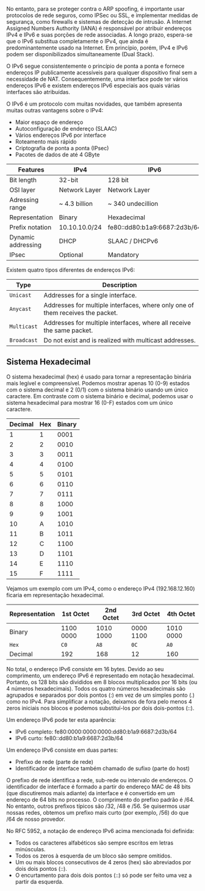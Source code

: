 
No entanto, para se proteger contra o ARP spoofing, é importante usar protocolos de rede seguros, como IPSec ou SSL, e implementar medidas de segurança, como firewalls e sistemas de detecção de intrusão. A Internet Assigned Numbers Authority (IANA) é responsável por atribuir endereços IPv4 e IPv6 e suas porções de rede associadas. A longo prazo, espera-se que o IPv6 substitua completamente o IPv4, que ainda é predominantemente usado na Internet. Em princípio, porém, IPv4 e IPv6 podem ser disponibilizados simultaneamente (Dual Stack).

O IPv6 segue consistentemente o princípio de ponta a ponta e fornece endereços IP publicamente acessíveis para qualquer dispositivo final sem a necessidade de NAT. Consequentemente, uma interface pode ter vários endereços IPv6 e existem endereços IPv6 especiais aos quais várias interfaces são atribuídas.

O IPv6 é um protocolo com muitas novidades, que também apresenta muitas outras vantagens sobre o IPv4:
- Maior espaço de endereço
- Autoconfiguração de endereço (SLAAC)
- Vários endereços IPv6 por interface
- Roteamento mais rápido
- Criptografia de ponta a ponta (IPsec)
- Pacotes de dados de até 4 GByte

|**Features**|**IPv4**|**IPv6**|
|---|---|---|
|Bit length|32-bit|128 bit|
|OSI layer|Network Layer|Network Layer|
|Adressing range|~ 4.3 billion|~ 340 undecillion|
|Representation|Binary|Hexadecimal|
|Prefix notation|10.10.10.0/24|fe80::dd80:b1a9:6687:2d3b/64|
|Dynamic addressing|DHCP|SLAAC / DHCPv6|
|IPsec|Optional|Mandatory|

Existem quatro tipos diferentes de endereços IPv6:

|**Type**|**Description**|
|---|---|
|`Unicast`|Addresses for a single interface.|
|`Anycast`|Addresses for multiple interfaces, where only one of them receives the packet.|
|`Multicast`|Addresses for multiple interfaces, where all receive the same packet.|
|`Broadcast`|Do not exist and is realized with multicast addresses.|

## Sistema Hexadecimal

O sistema hexadecimal (hex) é usado para tornar a representação binária mais legível e compreensível. Podemos mostrar apenas 10 (0-9) estados com o sistema decimal e 2 (0/1) com o sistema binário usando um único caractere. Em contraste com o sistema binário e decimal, podemos usar o sistema hexadecimal para mostrar 16 (0-F) estados com um único caractere.

|**Decimal**|**Hex**|**Binary**|
|---|---|---|
|1|1|0001|
|2|2|0010|
|3|3|0011|
|4|4|0100|
|5|5|0101|
|6|6|0110|
|7|7|0111|
|8|8|1000|
|9|9|1001|
|10|A|1010|
|11|B|1011|
|12|C|1100|
|13|D|1101|
|14|E|1110|
|15|F|1111|

Vejamos um exemplo com um IPv4, como o endereço IPv4 (192.168.12.160) ficaria em representação hexadecimal.

|**Representation**|**1st Octet**|**2nd Octet**|**3rd Octet**|**4th Octet**|
|---|---|---|---|---|
|Binary|1100 0000|1010 1000|0000 1100|1010 0000|
|`Hex`|`C0`|`A8`|`0C`|`A0`|
|Decimal|192|168|12|160|

No total, o endereço IPv6 consiste em 16 bytes. Devido ao seu comprimento, um endereço IPv6 é representado em notação hexadecimal. Portanto, os 128 bits são divididos em 8 blocos multiplicados por 16 bits (ou 4 números hexadecimais). Todos os quatro números hexadecimais são agrupados e separados por dois pontos (:) em vez de um simples ponto (.) como no IPv4. Para simplificar a notação, deixamos de fora pelo menos 4 zeros iniciais nos blocos e podemos substituí-los por dois dois-pontos (::).

Um endereço IPv6 pode ter esta aparência:
- IPv6 completo: fe80:0000:0000:0000:dd80:b1a9:6687:2d3b/64
- IPv6 curto: fe80::dd80:b1a9:6687:2d3b/64

Um endereço IPv6 consiste em duas partes:
- Prefixo de rede (parte de rede)
- Identificador de interface também chamado de sufixo (parte do host)

O prefixo de rede identifica a rede, sub-rede ou intervalo de endereços. O identificador de interface é formado a partir do endereço MAC de 48 bits (que discutiremos mais adiante) da interface e é convertido em um endereço de 64 bits no processo. O comprimento do prefixo padrão é /64. No entanto, outros prefixos típicos são /32, /48 e /56. Se quisermos usar nossas redes, obtemos um prefixo mais curto (por exemplo, /56) do que /64 de nosso provedor.

No RFC 5952, a notação de endereço IPv6 acima mencionada foi definida:
- Todos os caracteres alfabéticos são sempre escritos em letras minúsculas.
- Todos os zeros à esquerda de um bloco são sempre omitidos.
- Um ou mais blocos consecutivos de 4 zeros (hex) são abreviados por dois dois pontos (::).
- O encurtamento para dois dois pontos (::) só pode ser feito uma vez a partir da esquerda.
